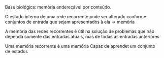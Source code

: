 Base biológica: memória endereçável por conteúdo.

O estado interno de uma rede recorrente pode ser alterado conforme conjuntos de entrada que sejam apresentados à ela -> memória

A memória das redes recorrentes é útil na solução de problemas que não dependa somente das entradas atuais, mas de todas as entradas anteriores

Uma memória recorrente é uma memória
Capaz de aprendet um conjunto de estados